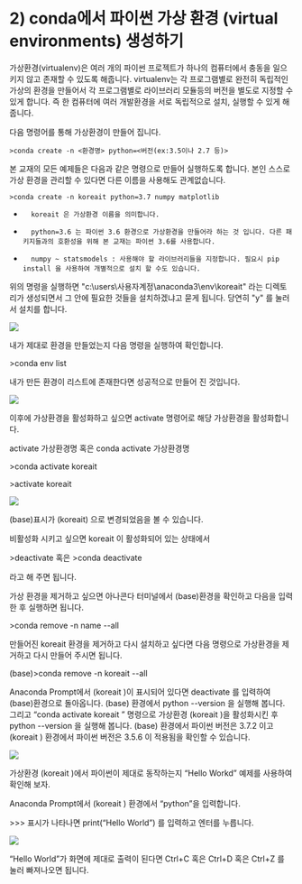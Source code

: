 # 2\)    conda에서 파이썬 가상 환경 \(virtual environments\) 생성하기

  
가상환경\(virtualenv\)은 여러 개의 파이썬 프로젝트가 하나의 컴퓨터에서 충동을 일으키지 않고 존재할 수 있도록 해줍니다. virtualenv는 각 프로그램별로 완전히 독립적인 가상의 환경을 만들어서 각 프로그램별로 라이브러리 모듈등의 버전을 별도로 지정할 수 있게 합니다. 즉 한 컴퓨터에 여러 개발환경을 서로 독립적으로 설치, 실행할 수 있게 해줍니다.

다음 명령어를 통해 가상환경이 만들어 집니다.

```text
>conda create -n <환경명> python=<버전(ex:3.5이나 2.7 등)>
```

본 교재의 모든 예제들은 다음과 같은 명령으로 만들어 실행하도록 합니다. 본인 스스로 가상 환경을 관리할 수 있다면 다른 이름을 사용해도 관계없습니다.

```text
>conda create -n koreait python=3.7 numpy matplotlib
```

-       koreait 은 가상환경 이름을 의미합니다.

-       python=3.6 는 파이썬 3.6 환경으로 가상환경을 만들어라 하는 것 입니다. 다른 패키지들과의 호환성을 위해 본 교재는 파이썬 3.6를 사용합니다.

-       numpy ~ statsmodels : 사용해야 할 라이브러리들을 지정합니다. 필요시 pip install 을 사용하여 개별적으로 설치 할 수도 있습니다.

위의 명령을 실행하면 "c:\users\사용자계정\anaconda3\env\koreait" 라는 디렉토리가 생성되면서 그 안에 필요한 것들을 설치하겠냐고 묻게 됩니다. 당연히 "y" 를 눌러서 설치를 합니다.

![](../../../.gitbook/assets/2111-4.png)

내가 제대로 환경을 만들었는지 다음 명령을 실행하여 확인합니다.

&gt;conda env list

내가 만든 환경이 리스트에 존재한다면 성공적으로 만들어 진 것입니다.

![](../../../.gitbook/assets/2111-5.png)

이후에 가상환경을 활성화하고 싶으면 activate 명령어로 해당 가상환경을 활성화합니다.

activate 가상환경명 혹은 conda activate 가상환경명

&gt;conda activate koreait

&gt;activate koreait

![](../../../.gitbook/assets/2111-6.png)

\(base\)표시가 \(koreait\) 으로 변경되었음을 볼 수 있습니다.

비활성화 시키고 싶으면 koreait 이 활성화되어 있는 상태에서

&gt;deactivate    혹은     &gt;conda deactivate

라고 해 주면 됩니다.

가상 환경을 제거하고 싶으면 아나콘다 터미널에서 \(base\)환경을 확인하고 다음을 입력한 후 실행하면 됩니다.

&gt;conda remove -n name --all

만들어진 koreait 환경을 제거하고 다시 설치하고 싶다면 다음 명령으로 가상환경을 제거하고 다시 만들어 주시면 됩니다.

\(base\)&gt;conda remove -n koreait --all

Anaconda Prompt에서 \(koreait \)이 표시되어 있다면 deactivate 를 입력하여 \(base\)환경으로 돌아옵니다.  \(base\) 환경에서 python --version 을 실행해 봅니다. 그리고 “conda activate koreait ” 명령으로 가상환경 \(koreait \)을 활성화시킨 후 python --version 을 실행해 봅니다. \(base\) 환경에서 파이썬 버전은 3.7.2 이고 \(koreait \) 환경에서 파이썬 버전은 3.5.6 이 적용됨을 확인할 수 있습니다.

![](../../../.gitbook/assets/2111-7.png)

가상환경 \(koreait \)에서 파이썬이 제대로 동작하는지 “Hello Workd” 예제를 사용하여 확인해 보자.

Anaconda Prompt에서 \(koreait \) 환경에서 “python”을 입력합니다.

&gt;&gt;&gt; 표시가 나타나면 print\(“Hello World”\) 를 입력하고 엔터를 누릅니다.

![](../../../.gitbook/assets/2111-8.png)

“Hello World”가 화면에 제대로 출력이 된다면 Ctrl+C 혹은 Ctrl+D 혹은 Ctrl+Z 를 눌러 빠져나오면 됩니다.

